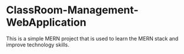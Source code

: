 # ClassRoom-Management-WebApplication
This is a simple MERN project that is used to learn the MERN stack and improve technology skills. 
